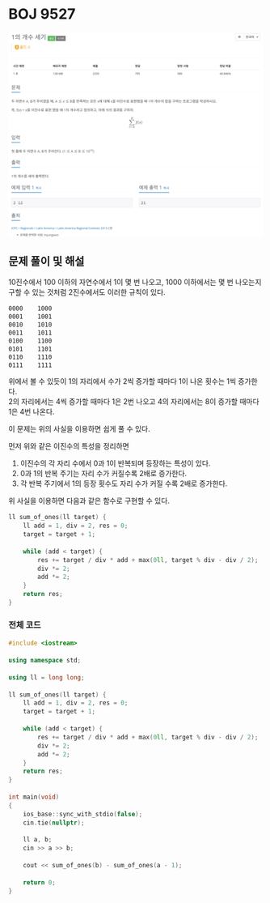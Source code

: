 # BOJ 9527

[![예시 이미지](https://github.com/PNU-PULSE/2021-Fall/blob/main/BitMask/BOJ_9527/1.png)](https://www.acmicpc.net/problem/9527)

## 문제 풀이 및 해설

10진수에서 100 이하의 자연수에서 1이 몇 번 나오고, 1000 이하에서는 몇 번 나오는지 구할 수 있는 것처럼
2진수에서도 이러한 규칙이 있다.

```
0000    1000
0001    1001
0010    1010
0011    1011
0100    1100
0101    1101
0110    1110
0111    1111
```
위에서 볼 수 있듯이 1의 자리에서 수가 2씩 증가할 때마다 1이 나온 횟수는 1씩 증가한다. <br>
2의 자리에서는 4씩 증가할 때마다 1은 2번 나오고 4의 자리에서는 8이 증가할 때마다 1은 4번 나온다. <br>

이 문제는 위의 사실을 이용하면 쉽게 풀 수 있다.

먼저 위와 같은 이진수의 특성을 정리하면<br>
1. 이진수의 각 자리 수에서 0과 1이 반복되며 등장하는 특성이 있다.<br>
2. 0과 1의 반복 주기는 자리 수가 커질수록 2배로 증가한다.<br>
3. 각 반복 주기에서 1의 등장 횟수도 자리 수가 커질 수록 2배로 증가한다.<br>

위 사실을 이용하면 다음과 같은 함수로 구현할 수 있다.<br>

```C++
ll sum_of_ones(ll target) {
	ll add = 1, div = 2, res = 0;
	target = target + 1;
	
	while (add < target) {
		res += target / div * add + max(0ll, target % div - div / 2);
		div *= 2;
		add *= 2;
	}
	return res;
}
```


### 전체 코드
```C++
#include <iostream>

using namespace std;

using ll = long long;

ll sum_of_ones(ll target) {
	ll add = 1, div = 2, res = 0;
	target = target + 1;
	
	while (add < target) {
		res += target / div * add + max(0ll, target % div - div / 2);
		div *= 2;
		add *= 2;
	}
	return res;
}

int main(void)
{
	ios_base::sync_with_stdio(false);
	cin.tie(nullptr);

	ll a, b;
	cin >> a >> b;

	cout << sum_of_ones(b) - sum_of_ones(a - 1);

	return 0;
}
```
